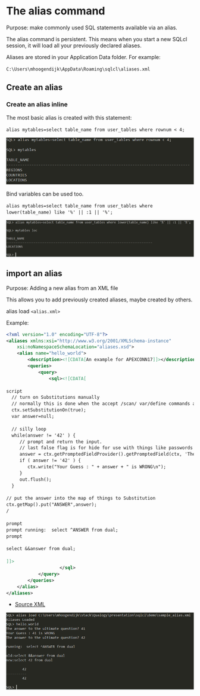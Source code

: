 # The alias command
Purpose: make commonly used SQL statements available via an alias.

The alias command is persistent. This means when you start a new SQLcl session, it will load all your previously declared aliases.

Aliases are stored in your Application Data folder. For example:

`C:\Users\mhoogendijk\AppData\Roaming\sqlcl\aliases.xml`

## Create an alias

### Create an alias inline

The most basic alias is created with this statement:

`alias mytables=select table_name from user_tables where rownum < 4;`

![Inline alias](../img/inline_alias.PNG)

Bind variables can be used too.

`alias mytables=select table_name from user_tables where lower(table_name) like '%' || :1 || '%';`

![Inline alias with bind variable](../img/inline_alias_bind.PNG)


## import an alias
Purpose: Adding a new alias from an XML file

This allows you to add previously created aliases, maybe created by others.

alias load `<alias.xml>`

Example:
```xml
<?xml version="1.0" encoding="UTF-8"?>
<aliases xmlns:xsi="http://www.w3.org/2001/XMLSchema-instance"
	xsi:noNamespaceSchemaLocation="aliases.xsd">
	<alias name="hello_world">
		<description><![CDATA[An example for APEXCONN17]]></description>
		<queries> 
			<query>
				<sql><![CDATA[

script
  // turn on Substitutions manually
  // normally this is done when the accept /scan/ var/define commands are used
  ctx.setSubstitutionOn(true);
  var answer=null;

  // silly loop
  while(answer != '42' ) {
     // prompt and return the input.
     // last false flag is for hide for use with things like passwords not to echo
     answer = ctx.getPromptedFieldProvider().getPromptedField(ctx, 'The answer to the ultimate question?', false);
     if ( answer != '42' ) {
        ctx.write("Your Guess : " + answer + " is WRONG\n");
     }
     out.flush();
  }

// put the answer into the map of things to Substitution
ctx.getMap().put("ANSWER",answer);
/

prompt
prompt running:  select ^ANSWER from dual;
prompt

select &&answer from dual;

]]>
                    </sql>
            </query>
        </queries>		
    </alias>
</aliases>		
```

- [Source XML](../aliases/example_alias.xml)

![Inline alias with bind variable](../img/sample_alias.PNG)

